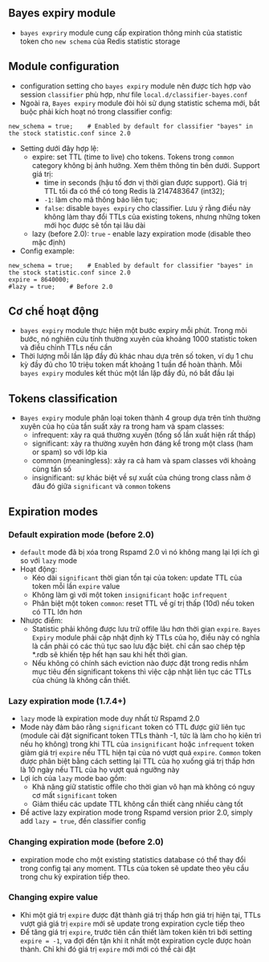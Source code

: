 ## Bayes expiry module
- `bayes expriry` module cung cấp expiration thông minh của statistic token cho `new schema` của Redis statistic storage
## Module configuration
- configuration setting cho `bayes expiry` module nên được tích hợp vào session `classifier` phù hợp, như file `local.d/classifier-bayes.conf`
- Ngoài ra, `Bayes expiry` module đòi hỏi sử dụng statistic schema mới, bắt buộc phải kích hoạt nó trong classifier config:
```
new_schema = true;    # Enabled by default for classifier "bayes" in the stock statistic.conf since 2.0
```
- Setting dưới đây hợp lệ:
  - expire: set TTL (time to live) cho tokens. Tokens trong `common` category không bị ảnh hưởng. Xem thêm thông tin bên dưới. Support giá trị:
    - time in seconds (hậu tố đơn vị thời gian được support). Giá trị TTL tối đa có thể có tong Redis là 2147483647 (int32);
    - `-1`: làm cho mã thông báo liên tục;
    - `false`: disable `bayes expiry` cho classifier. Lưu ý rằng điều này không làm thay đổi TTLs của existing tokens, nhưng những token mới học được sẽ tồn tại lâu dài
  - lazy (before 2.0): `true` - enable lazy expiration mode (disable theo mặc định)
- Config example:
```
new_schema = true;    # Enabled by default for classifier "bayes" in the stock statistic.conf since 2.0
expire = 8640000;
#lazy = true;    # Before 2.0
```
## Cơ chế hoạt động
- `bayes expiry` module thực hiện một bước expiry mỗi phút. Trong mõi bước, nó nghiên cứu tính thường xuyên của khoảng 1000 statistic token và điều chỉnh TTLs nếu cần
- Thời lượng mỗi lần lặp đầy đủ khác nhau dựa trên số token, ví dụ 1 chu kỳ đầy đủ cho 10 triệu token mất khoảng 1 tuần để hoàn thành. Mỗi `bayes expiry` modules kết thúc một lần lặp đầy đủ, nó bắt đầu lại
## Tokens classification
- `Bayes expiry` module phân loại token thành 4 group dựa trên tính thường xuyên của họ của tần suất xảy ra trong ham và spam classes:
  - infrequent: xảy ra quá thường xuyên (tổng số lần xuất hiện rất thấp)
  - significant: xảy ra thường xuyên hơn đáng kể trong một class (ham or spam) so với lớp kia
  - common (meaningless): xảy ra cả ham và spam classes với khoảng cùng tần số
  - insignificant: sự khác biệt về sự xuất của chúng trong class nằm ở đâu đó giữa `significant` và `common` tokens
## Expiration modes
### Default expiration mode (before 2.0)
- `default` mode đã bị xóa trong Rspamd 2.0 vì nó không mang lại lợi ích gì so với `lazy` mode
- Hoạt động:
  - Kéo dài `significant` thời gian tồn tại của token: update TTL của token mỗi lần `expire` value
  - Không làm gì với một token `insignificant` hoặc `infrequent`
  - Phân biệt một token `common`: reset TTL về gí trị thấp (10d) nếu token có TTL lớn hơn
- Nhược điểm:
  - Statistic phải không được lưu trữ offile lâu hơn thời gian `expire`. `Bayes Expiry` module phải cập nhật định kỳ TTLs của họ, điều này có nghĩa là cần phải có các thủ tục sao lưu đặc biệt. chỉ cần sao chép tệp *.rdb sẽ khiến tệp hết hạn sau khi hết thời gian.
  - Nếu không có chính sách eviction nào được đặt trong redis nhắm mục tiêu đến significant tokens thì việc cập nhật liên tục các TTLs của chúng là không cần thiết.
### Lazy expiration mode (1.7.4+)
- `lazy` mode là expiration mode duy nhất từ Rspamd 2.0
- Mode này đảm bảo rằng `significant` token có TTL được giữ liên tục (module cài đặt significant token TTLs thành -1, tức là làm cho họ kiên trì nếu họ không) trong khi TTL của `insignificant` hoặc `infrequent` token giảm giá trị `expire` nếu TTL hiện tại của nó vượt quá `expire`. `Common` token được phân biệt bằng cách setting lại TTL của họ xuống giá trị thấp hơn là 10 ngày nếu TTL của họ vượt quá ngưỡng này
- Lợi ích của `lazy` mode bao gồm:
  - Khả năng giữ statistic offile cho thời gian vô hạn mà không có nguy cơ mất `significant` token
  - Giảm thiểu các update TTL không cần thiết càng nhiều càng tốt
- Để active lazy expiration mode trong Rspamd version prior 2.0, simply add `lazy = true`, đến classifier config
### Changing expiration mode (before 2.0)
- expiration mode cho một existing statistics database có thể thay đổi trong config tại any moment. TTLs của token sẽ update theo yêu cầu trong chu kỳ expiration tiếp theo.
### Changing expire value
- Khi một giá trị `expire` được đặt thành giá trị thấp hơn giá trị hiện tại, TTLs vượt giá giá trị `expire` mới sẽ update trong expiration cycle tiếp theo
- Để tăng giá trị `expire`, trước tiên cần thiết làm token kiên trì bởi setting `expire = -1`, va đợi đến tận khi ít nhất một expiration cycle được hoàn thành. Chỉ khi đó giá trị `expire` mới mới có thể cài đặt
